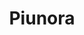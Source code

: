---
layout: pid
title: Piunora
owner: Diodes Delight
license: CERN OHL v1.2
site: https://www.diodes-delight.com/products/piunora/
source: https://github.com/Diodes-Delight/Piunora-Hardware
---